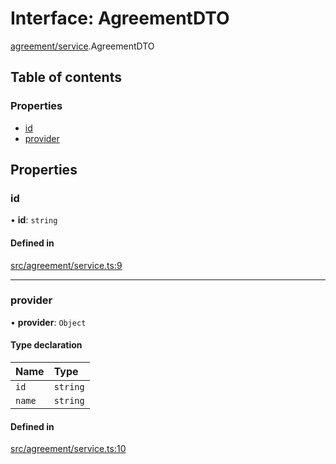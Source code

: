 # Interface: AgreementDTO

[agreement/service](../modules/agreement_service).AgreementDTO

## Table of contents

### Properties

- [id](agreement_service.AgreementDTO#id)
- [provider](agreement_service.AgreementDTO#provider)

## Properties

### id

• **id**: `string`

#### Defined in

[src/agreement/service.ts:9](https://github.com/golemfactory/golem-js/blob/614ea72/src/agreement/service.ts#L9)

___

### provider

• **provider**: `Object`

#### Type declaration

| Name | Type |
| :------ | :------ |
| `id` | `string` |
| `name` | `string` |

#### Defined in

[src/agreement/service.ts:10](https://github.com/golemfactory/golem-js/blob/614ea72/src/agreement/service.ts#L10)

